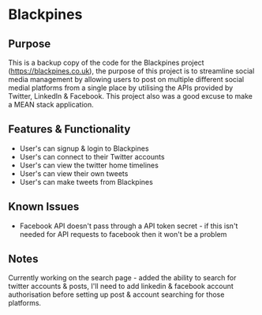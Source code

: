 # Blackpines

## Purpose
This is a backup copy of the code for the Blackpines project (https://blackpines.co.uk), the purpose of this project is to streamline social media management by allowing users to post on multiple different social medial platforms from a single place by utilising the APIs provided by Twitter, LinkedIn & Facebook. This project also was a good excuse to make a MEAN stack application.

## Features & Functionality
 - User's can signup & login to Blackpines
 - User's can connect to their Twitter accounts
 - User's can view the twitter home timelines
 - User's can view their own tweets
 - User's can make tweets from Blackpines

## Known Issues
 - Facebook API doesn't pass through a API token secret - if this isn't needed for API requests to facebook then it won't be a problem

## Notes
Currently working on the search page - added the ability to search for twitter accounts & posts, I'll need to add linkedin & facebook account authorisation before setting up post & account searching for those platforms.
